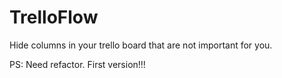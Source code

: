 # TrelloFlow
Hide columns in your trello board that are not important for you.

PS: Need refactor. First version!!!